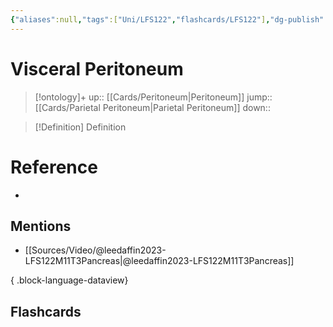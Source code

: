 ```yaml
---
{"aliases":null,"tags":["Uni/LFS122","flashcards/LFS122"],"dg-publish":true,"permalink":"/cards/visceral-peritoneum/","dgPassFrontmatter":true}
---
```


# Visceral Peritoneum

> [!ontology]+
> up:: [[Cards/Peritoneum\|Peritoneum]]
> jump:: [[Cards/Parietal Peritoneum\|Parietal Peritoneum]]
> down:: 

> [!Definition] Definition

# Reference

- 

## Mentions

- [[Sources/Video/@leedaffin2023-LFS122M11T3Pancreas\|@leedaffin2023-LFS122M11T3Pancreas]]

{ .block-language-dataview}

## Flashcards